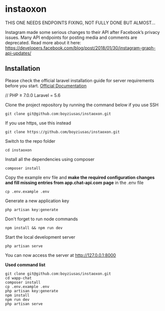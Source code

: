 # instaoxon

THIS ONE NEEDS ENDPOINTS FIXING, NOT FULLY DONE BUT ALMOST...

Instagram made some serious changes to their API after Facebook’s privacy issues. Many API endpoints for posting media and comments are deprecated. Read more about it here: https://developers.facebook.com/blog/post/2018/01/30/instagram-graph-api-updates/

## Installation

Please check the official laravel installation guide for server requirements before you start. [Official Documentation](https://laravel.com/docs/5.6/installation#installation)

//
PHP ≥ 7.0.0
Laravel = 5.6


Clone the project repository by running the command below if you use SSH

```
git clone git@github.com:boyziusas/instaoxon.git
```

If you use https, use this instead

```
git clone https://github.com/boyziusas/instaoxon.git
```

Switch to the repo folder

```
cd instaoxon
```

Install all the dependencies using composer

```
composer install
```

Copy the example env file and **make the required configuration changes and fill missing entries from app.chat-api.com page** in the .env file

```
cp .env.example .env
```

Generate a new application key

```
php artisan key:generate
```

Don't forget to run node commands

```
npm install && npm run dev
```

Start the local development server

```
php artisan serve
```

You can now access the server at http://127.0.0.1:8000

**Used command list**

```
git clone git@github.com:boyziusas/instaoxon.git
cd wapp-chat
composer install
cp .env.example .env
php artisan key:generate
npm install
npm run dev
php artisan serve 
```
